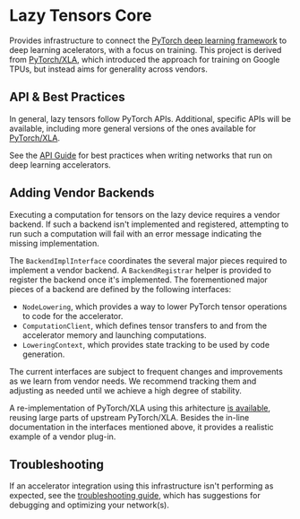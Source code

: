 # Lazy Tensors Core

Provides infrastructure to connect the [PyTorch deep learning framework](https://pytorch.org/)
to deep learning acelerators, with a focus on training. This project is derived from [PyTorch/XLA](https://github.com/pytorch/xla), which introduced the approach for training on Google TPUs, but instead aims for generality across vendors.

## <a name="API"></a> API & Best Practices

In general, lazy tensors follow PyTorch APIs. Additional, specific APIs will be available,
including more general versions of the ones available for [PyTorch/XLA](https://pytorch.org/xla/master).

See the [API Guide](API_GUIDE.md) for best practices when writing networks that
run on deep learning accelerators.

## Adding Vendor Backends

Executing a computation for tensors on the lazy device requires a vendor backend.
If such a backend isn't implemented and registered, attempting to run such a
computation will fail with an error message indicating the missing implementation.

The `BackendImplInterface` coordinates the several major pieces required to implement
a vendor backend. A `BackendRegistrar` helper is provided to register the backend
once it's implemented. The forementioned major pieces of a backend are defined by
the following interfaces:

* `NodeLowering`, which provides a way to lower PyTorch tensor operations to code
  for the accelerator.
* `ComputationClient`, which defines tensor transfers to and from the accelerator
  memory and launching computations.
* `LoweringContext`, which provides state tracking to be used by code generation.

The current interfaces are subject to frequent changes and improvements as we learn
from vendor needs. We recommend tracking them and adjusting as needed until we
achieve a high degree of stability.

A re-implementation of PyTorch/XLA using this arhitecture [is available](https://github.com/pytorch/xla/tree/asuhan/xla_ltc_plugin),
reusing large parts of upstream PyTorch/XLA. Besides the in-line documentation
in the interfaces mentioned above, it provides a realistic example of a vendor
plug-in.

## <a name="Troubleshooting"></a> Troubleshooting

If an accelerator integration using this infrastructure isn't performing as expected,
see the [troubleshooting guide](TROUBLESHOOTING.md), which has suggestions for
debugging and optimizing your network(s).
